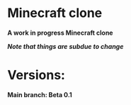 # Minecraft clone
**A work in progress Minecraft clone**

***Note that things are subdue to change***

# Versions:
**Main branch: Beta 0.1**